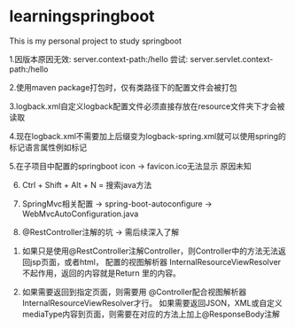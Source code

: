 # learningspringboot
This is my personal project to study springboot

1.因版本原因无效: server.context-path:/hello
尝试: server.servlet.context-path:/hello

2.使用maven package打包时，仅有类路径下的配置文件会被打包

3.logback.xml自定义logback配置文件必须直接存放在resource文件夹下才会被读取

4.现在logback.xml不需要加上后缀变为logback-spring.xml就可以使用spring的标记语言属性例如<springProfile name="dev">标记

5.在子项目中配置的springboot icon -> favicon.ico无法显示 原因未知

6. Ctrl + Shift + Alt + N = 搜索java方法

7. SpringMvc相关配置 -> spring-boot-autoconfigure -> WebMvcAutoConfiguration.java

8. @RestController注解的坑 -> 需后续深入了解
1) 如果只是使用@RestController注解Controller，则Controller中的方法无法返回jsp页面，或者html，
配置的视图解析器 InternalResourceViewResolver不起作用，返回的内容就是Return 里的内容。

2) 如果需要返回到指定页面，则需要用 @Controller配合视图解析器InternalResourceViewResolver才行。
    如果需要返回JSON，XML或自定义mediaType内容到页面，则需要在对应的方法上加上@ResponseBody注解